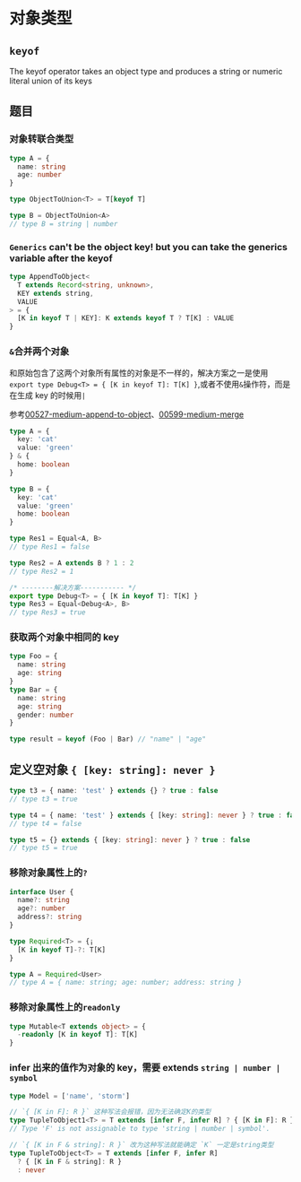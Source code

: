 # 对象类型

## `keyof`

The keyof operator takes an object type and produces a string or numeric literal union of its keys

## 题目

### 对象转联合类型

```ts
type A = {
  name: string
  age: number
}

type ObjectToUnion<T> = T[keyof T]

type B = ObjectToUnion<A>
// type B = string | number
```

### `Generics` can't be the object key! but you can take the generics variable after the keyof

```ts
type AppendToObject<
  T extends Record<string, unknown>,
  KEY extends string,
  VALUE
> = {
  [K in keyof T | KEY]: K extends keyof T ? T[K] : VALUE
}
```

### `&`合并两个对象

和原始包含了这两个对象所有属性的对象是不一样的，解决方案之一是使用`export type Debug<T> = { [K in keyof T]: T[K] }`,或者不使用`&`操作符，而是在生成 key 的时候用`|`

参考[00527-medium-append-to-object](../src/00527-medium-append-to-object.ts)、[00599-medium-merge](../src/00599-medium-merge.ts)

```ts
type A = {
  key: 'cat'
  value: 'green'
} & {
  home: boolean
}

type B = {
  key: 'cat'
  value: 'green'
  home: boolean
}

type Res1 = Equal<A, B>
// type Res1 = false

type Res2 = A extends B ? 1 : 2
// type Res2 = 1

/* --------解决方案----------- */
export type Debug<T> = { [K in keyof T]: T[K] }
type Res3 = Equal<Debug<A>, B>
// type Res3 = true
```

### 获取两个对象中相同的 key

```ts
type Foo = {
  name: string
  age: string
}
type Bar = {
  name: string
  age: string
  gender: number
}

type result = keyof (Foo | Bar) // "name" | "age"
```

## 定义空对象 `{ [key: string]: never }`

```ts
type t3 = { name: 'test' } extends {} ? true : false
// type t3 = true

type t4 = { name: 'test' } extends { [key: string]: never } ? true : false
// type t4 = false

type t5 = {} extends { [key: string]: never } ? true : false
// type t5 = true
```

### 移除对象属性上的`?`

```ts
interface User {
  name?: string
  age?: number
  address?: string
}

type Required<T> = {¡
  [K in keyof T]-?: T[K]
}

type A = Required<User>
// type A = { name: string; age: number; address: string }
```

### 移除对象属性上的`readonly`

```ts
type Mutable<T extends object> = {
  -readonly [K in keyof T]: T[K]
}
```

### infer 出来的值作为对象的 key，需要 extends `string | number | symbol`

```ts
type Model = ['name', 'storm']

// `{ [K in F]: R }` 这种写法会报错，因为无法确定K的类型
type TupleToObject1<T> = T extends [infer F, infer R] ? { [K in F]: R } : never
// Type 'F' is not assignable to type 'string | number | symbol'.

// `{ [K in F & string]: R }` 改为这种写法就能确定 `K` 一定是string类型
type TupleToObject<T> = T extends [infer F, infer R]
  ? { [K in F & string]: R }
  : never
```

### 